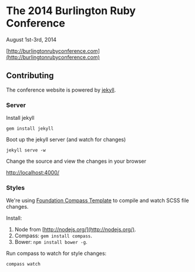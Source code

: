 # The 2014 Burlington Ruby Conference

August 1st-3rd, 2014

[http://burlingtonrubyconference.com](http://burlingtonrubyconference.com)

## Contributing

The conference website is powered by [jekyll](http://jekyllrb.com).

### Server

Install jekyll

```
gem install jekyll
```

Boot up the jekyll server (and watch for changes)

```
jekyll serve -w
```

Change the source and view the changes in your browser

[http://localhost:4000/](http://localhost:4000/)

### Styles

We're using [Foundation Compass Template](https://github.com/zurb/foundation-compass-template/) to compile and watch SCSS file changes.

Install:

1. Node from [http://nodejs.org/](http://nodejs.org/).
1. Compass: `gem install compass`.
1. Bower: `npm install bower -g`.

Run compass to watch for style changes:

```
compass watch
```

